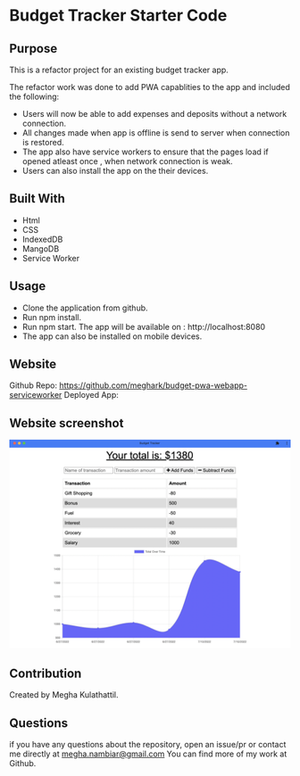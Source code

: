 # Budget Tracker Starter Code
## Purpose
This is a refactor project for an existing budget tracker app.

The refactor work was done to add PWA capablities to the app and included the following:
* Users will now be able to add expenses and deposits without a network connection.
* All changes made when app is offline is send to server when connection is restored.
* The app also have service workers to ensure that the pages load if opened atleast once , when network connection is weak.
* Users can also install the app on the their devices.

## Built With
* Html
* CSS
* IndexedDB
* MangoDB
* Service Worker

## Usage
* Clone the application from github.
* Run npm install.
* Run npm start.
    The app will be available on : http://localhost:8080
* The app can also be installed on mobile devices.


## Website
Github Repo: https://github.com/meghark/budget-pwa-webapp-serviceworker
Deployed App: 

## Website screenshot
![Mockup for finished website](./public/images/BudgetTrackerApp.png)

## Contribution
Created by Megha Kulathattil.

## Questions
if you have any questions about the repository, open an issue/pr or contact me directly at megha.nambiar@gmail.com You can find more of my work at Github.
